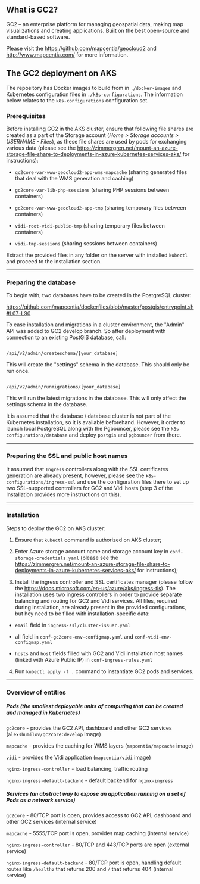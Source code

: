 ## What is GC2?



GC2 – an enterprise platform for managing geospatial data, making map visualizations and creating applications. Built on the best open-source and standard-based software.



Please visit the https://github.com/mapcentia/geocloud2 and http://www.mapcentia.com/ for more information.



## The GC2 deployment on AKS



The repository has Docker images to build from in `./docker-images` and Kubernetes configuration files in `./k8s-configurations`. The information below relates to the `k8s-configurations` configuration set.



### Prerequisites



Before installing GC2 in the AKS cluster, ensure that following file shares are created as a part of the Storage account (_Home > Storage accounts > USERNAME - Files_), as these file shares are used by pods for exchanging various data (please see the https://zimmergren.net/mount-an-azure-storage-file-share-to-deployments-in-azure-kubernetes-services-aks/ for instructions):



- `gc2core-var-www-geocloud2-app-wms-mapcache` (sharing generated files that deal with the WMS generation and caching)



- `gc2core-var-lib-php-sessions` (sharing PHP sessions between containers)



- `gc2core-var-www-geocloud2-app-tmp` (sharing temporary files between containers)



- `vidi-root-vidi-public-tmp` (sharing temporary files between containers)



- `vidi-tmp-sessions` (sharing sessions between containers)



Extract the provided files in any folder on the server with installed `kubectl` and proceed to the installation section.



---



### Preparing the database



To begin with, two databases have to be created in the PostgreSQL cluster:



https://github.com/mapcentia/dockerfiles/blob/master/postgis/entrypoint.sh#L67-L96



To ease installation and migrations in a cluster environment, the "Admin" API was added to GC2 develop branch. So after deployment with connection to an existing PostGIS database, call:

```

/api/v2/admin/createschema/[your_database]

```

This will create the "settings" schema in the database. This should only be run once. 

```

/api/v2/admin/runmigrations/[your_database]

```

This will run the latest migrations in the database. This will only affect the settings schema in the database.



It is assumed that the database / database cluster is not part of the Kubernetes installation, so it is available beforehand. However, it order to launch local PostgreSQL along with the Pgbouncer, please see the `k8s-configurations/database` and deploy `postgis` and `pgbouncer` from there.



---



### Preparing the SSL and public host names



It assumed that `Ingress` controllers along with the SSL certificates generation are already present, however, please see the `k8s-configurations/ingress-ssl` and use the configuration files there to set up two SSL-supported controllers for GC2 and Vidi hosts (step 3 of the Installation provides more instructions on this).



---

### Installation



Steps to deploy the GC2 on AKS cluster:



1. Ensure that `kubectl` command is authorized on AKS cluster;

2. Enter Azure storage account name and storage account key in `conf-storage-credentials.yaml` (please see the https://zimmergren.net/mount-an-azure-storage-file-share-to-deployments-in-azure-kubernetes-services-aks/ for instructions);

3. Install the ingress controller and SSL certificates manager (please follow the https://docs.microsoft.com/en-us/azure/aks/ingress-tls). The installation uses two ingress controllers in order to provide separate balancing and routing for GC2 and Vidi services. All files, required during installation, are already present in the provided configurations, but hey need to be filled with installation-specific data:



- `email` field in `ingress-ssl/cluster-issuer.yaml`



- all field in `conf-gc2core-env-configmap.yaml` and `conf-vidi-env-configmap.yaml`



- `hosts` and `host` fields filled with GC2 and Vidi installation host names (linked with Azure Public IP) in `conf-ingress-rules.yaml`



4. Run `kubectl apply -f .` command to instantiate GC2 pods and services.



---



### Overview of entities

##### Pods (the smallest deployable units of computing that can be created and managed in Kubernetes)



`gc2core` - provides the GC2 API, dashboard and other GC2 services (`alexshumilov/gc2core:develop` image)



`mapcache` - provides the caching for WMS layers  (`mapcentia/mapcache` image)



`vidi` - provides the Vidi application (`mapcentia/vidi` image)



`nginx-ingress-controller` - load balancing, traffic routing



`nginx-ingress-default-backend` - default backend for `nginx-ingress`



##### Services (an abstract way to expose an application running on a set of Pods as a network service)



`gc2core` - 80/TCP port is open, provides access to GC2 API, dashboard and other GC2 services (internal service)



`mapcache` - 5555/TCP port is open, provides map caching (internal service)



`nginx-ingress-controller` - 80/TCP and 443/TCP ports are open (external service)



`nginx-ingress-default-backend` - 80/TCP port is open, handling default routes like `/healthz` that returns 200 and `/` that returns 404 (internal service)

